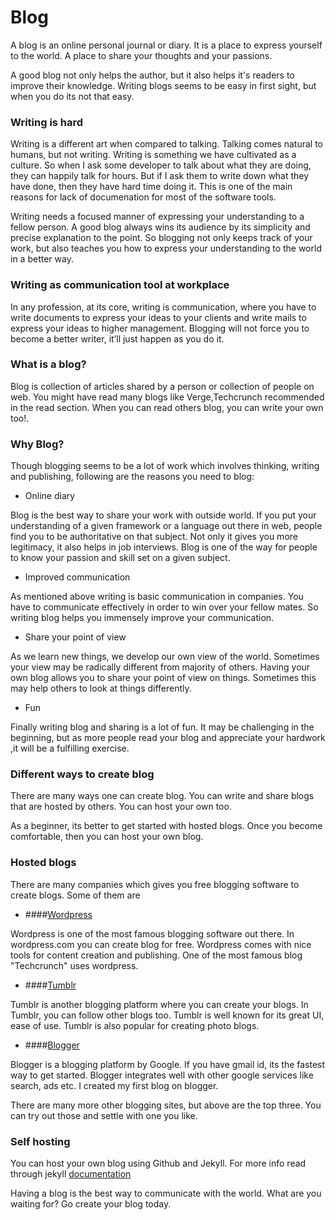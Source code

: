 # Blog

A blog is an online personal journal or diary. It is a place to express yourself to the world. A place to share your thoughts and your passions. 

A good blog not only helps the author, but it also helps it's readers to improve their knowledge. Writing blogs seems to be easy in first sight, but when you do its not that easy.

### Writing is hard
Writing is a different art when compared to talking. Talking comes natural to humans, but not writing. Writing is something we have cultivated as a culture. So when I ask some developer to talk about what they are doing, they can happily  talk for hours. But if I ask them to write down what they have done, then they  have hard time doing it. This is one of the main reasons for lack of documenation for most of the software tools.

Writing needs a focused manner of expressing your understanding to a fellow person. A good blog always wins its audience by its simplicity and precise explanation to the point. So blogging not only keeps track of your work, but also teaches you how to express your understanding to the world  in a better way.

### Writing as communication tool at workplace
In any profession, at its core, writing is communication, where you have to write documents to express your ideas to your clients and  write mails to express your ideas to higher management. Blogging will not force you to become a better writer, it’ll just happen as you do it. 


### What is a blog?
Blog is collection of articles shared by a person or collection of people on web. You might have read many blogs like Verge,Techcrunch recommended in the read section. When you can read others blog, you can write your own too!.

### Why Blog?

Though blogging seems to be a lot of work which involves thinking, writing and publishing, following are the reasons you need to blog:

* Online diary

 Blog is the best way to share your work with outside world. If you put your understanding of a given framework or a language out there in web, people find you to be authoritative on that subject. Not only it gives you more legitimacy, it also helps in job interviews. Blog is one of the way for people to know your passion and skill set on a given subject.

* Improved communication

 As mentioned above writing is basic communication in companies. You have to communicate effectively in order to win over your fellow mates. So writing blog helps you immensely improve your communication.

* Share your point of view

 As we learn new things, we develop our own view of the world. Sometimes your view may be radically different from majority of others. Having your own blog allows you to share your point of view on things. Sometimes this may help others to look at things differently.

* Fun

Finally writing blog and sharing is a lot of fun. It may be challenging in the beginning, but as more people read your blog and appreciate your hardwork ,it will be a fulfilling exercise.


### Different ways to create blog
There are many ways one can create blog. You can write and share blogs that are hosted by others. You can host your own too.

As a beginner, its better to get started with hosted blogs. Once you become comfortable, then you can host your own blog.

### Hosted blogs
There are many companies which gives you free blogging software to create blogs. Some of them are

* ####[Wordpress](https://wordpress.com/)

Wordpress is one of the most famous blogging software out there. In wordpress.com you can create blog for free. Wordpress comes with nice tools for content creation and publishing. One of the most famous blog "Techcrunch" uses wordpress.

* ####[Tumblr](https://www.tumblr.com/)

Tumblr is another blogging platform where you can create your blogs. In Tumblr, you can follow other blogs too. Tumblr is well known for its great UI, ease of use. Tumblr is also popular for creating photo blogs.

* ####[Blogger](http://www.blogger.com)

Blogger is a blogging platform by Google. If you have gmail id, its the fastest way to get started. Blogger integrates well with other google services like search, ads etc. I created my first blog on blogger.

There are many more other blogging sites, but above are the top three. You can try out those and settle with one you like.


### Self hosting


You can host your own blog using Github and Jekyll. For more info read through jekyll [documentation](http://jekyllrb.com/)


Having a blog is the best way to communicate with the world. What are you waiting for? Go create your blog today.





